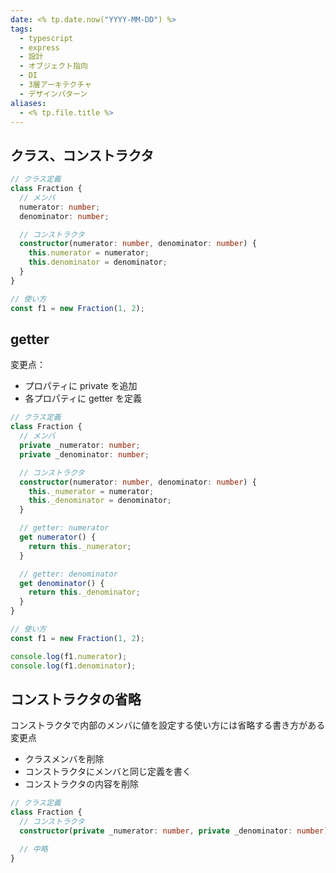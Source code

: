 ```yaml
---
date: <% tp.date.now("YYYY-MM-DD") %>
tags:
  - typescript
  - express
  - 設計
  - オブジェクト指向
  - DI
  - 3層アーキテクチャ
  - デザインパターン
aliases:
  - <% tp.file.title %>
---
```


## クラス、コンストラクタ

```ts
// クラス定義
class Fraction {
  // メンバ
  numerator: number;
  denominator: number;

  // コンストラクタ
  constructor(numerator: number, denominator: number) {
    this.numerator = numerator;
    this.denominator = denominator;
  }
}

// 使い方
const f1 = new Fraction(1, 2);
```

## getter

変更点：

- プロパティに private を追加
- 各プロパティに getter を定義

```ts
// クラス定義
class Fraction {
  // メンバ
  private _numerator: number;
  private _denominator: number;

  // コンストラクタ
  constructor(numerator: number, denominator: number) {
    this._numerator = numerator;
    this._denominator = denominator;
  }

  // getter: numerator
  get numerator() {
    return this._numerator;
  }

  // getter: denominator
  get denominator() {
    return this._denominator;
  }
}

// 使い方
const f1 = new Fraction(1, 2);

console.log(f1.numerator);
console.log(f1.denominator);
```

## コンストラクタの省略

コンストラクタで内部のメンバに値を設定する使い方には省略する書き方がある
変更点

- クラスメンバを削除
- コンストラクタにメンバと同じ定義を書く
- コンストラクタの内容を削除

```ts
// クラス定義
class Fraction {
  // コンストラクタ
  constructor(private _numerator: number, private _denominator: number) {}

  // 中略
}
```
